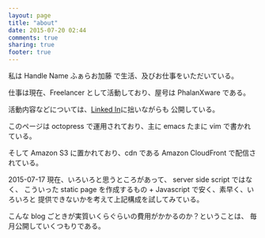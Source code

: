 ```yaml
---
layout: page
title: "about"
date: 2015-07-20 02:44
comments: true
sharing: true
footer: true
---
```


私は Handle Name ふぁらお加藤 で生活、及びお仕事をいただいている。

仕事は現在、Freelancer として活動しており、屋号は PhalanXware である。

活動内容などについては、[Linked In](https://jp.linkedin.com/in/pharaohkj)に拙いながらも
公開している。

このページは octopress で運用されており、主に emacs たまに vim で書かれている。

そして Amazon S3 に置かれており、cdn である Amazon CloudFront で配信されている。

2015-07-17 現在、いろいろと思うところがあって、 server side script ではなく、
こういった static page を作成するもの + Javascript で安く、素早く、いろいろと
提供できないかを考えて上記構成を試してみている。

こんな blog ごときが実質いくらぐらいの費用がかかるのか？ということは、
毎月公開していくつもりである。
